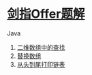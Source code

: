 # [剑指Offer题解](<https://www.nowcoder.com/ta/coding-interviews>)

Java

1. [二维数组中的查找](01%20二维数组中的查找/README.md) 
2. [替换数组](02%20替换空格/README.md) 
3. [从头到尾打印链表](03%20从头到尾打印链表/README.md) 

